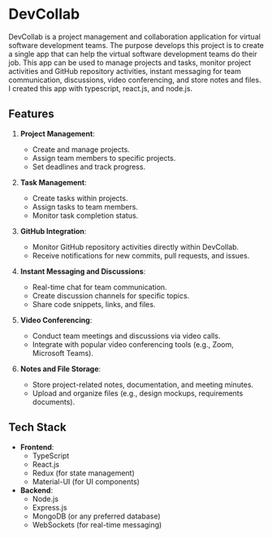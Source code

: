 # DevCollab

DevCollab is a project management and collaboration application for virtual software development teams. The purpose develops this project is to create a single app that can help the virtual software development teams do their job. This app can be used to manage projects and tasks, monitor project activities and GitHub repository activities, instant messaging for team communication, discussions, video conferencing, and store notes and files. I created this app with typescript, react.js, and node.js.

## Features

1. **Project Management**:
   - Create and manage projects.
   - Assign team members to specific projects.
   - Set deadlines and track progress.

2. **Task Management**:
   - Create tasks within projects.
   - Assign tasks to team members.
   - Monitor task completion status.

3. **GitHub Integration**:
   - Monitor GitHub repository activities directly within DevCollab.
   - Receive notifications for new commits, pull requests, and issues.

4. **Instant Messaging and Discussions**:
   - Real-time chat for team communication.
   - Create discussion channels for specific topics.
   - Share code snippets, links, and files.

5. **Video Conferencing**:
   - Conduct team meetings and discussions via video calls.
   - Integrate with popular video conferencing tools (e.g., Zoom, Microsoft Teams).

6. **Notes and File Storage**:
   - Store project-related notes, documentation, and meeting minutes.
   - Upload and organize files (e.g., design mockups, requirements documents).

## Tech Stack

- **Frontend**:
  - TypeScript
  - React.js
  - Redux (for state management)
  - Material-UI (for UI components)
- **Backend**:
  - Node.js
  - Express.js
  - MongoDB (or any preferred database)
  - WebSockets (for real-time messaging)




